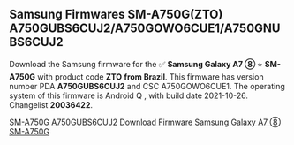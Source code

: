 <h2>Samsung Firmwares SM-A750G(ZTO) A750GUBS6CUJ2/A750GOWO6CUE1/A750GNUBS6CUJ2</h2>
Download the Samsung firmware for the ✅ <strong>Samsung Galaxy A7 ⑧ </strong> ⭐ <strong>SM-A750G</strong> with product code <strong>ZTO</strong> <strong> from Brazil</strong>. This firmware has version number PDA <strong>A750GUBS6CUJ2</strong> and CSC A750GOWO6CUE1. The operating system of this firmware is Android Q , with build date 2021-10-26. Changelist <strong>20036422</strong>.


[SM-A750G](https://samfirm.shop/samsung/model/SM-A750G)
[A750GUBS6CUJ2](https://samfirm.shop/samsung/pda/A750GUBS6CUJ2)
[Download Firmware Samsung Galaxy A7 ⑧ SM-A750G](https://samfirm.shop/samsung/firmware/468098)
